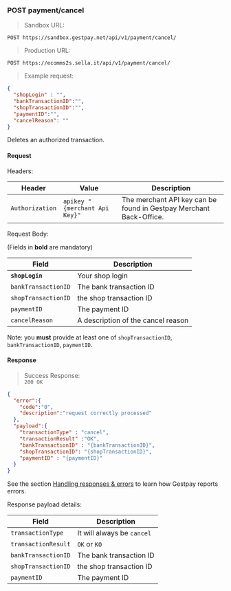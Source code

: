 ### POST payment/cancel


> Sandbox URL:

```
POST https://sandbox.gestpay.net/api/v1/payment/cancel/
```

> Production URL: 

```
POST https://ecomms2s.sella.it/api/v1/payment/cancel/
```

> Example request: 

```json
{
  "shopLogin" : "",
  "bankTransactionID":"",
  "shopTransactionID":"",
  "paymentID":"",
  "cancelReason": ""  
}
```

Deletes an authorized transaction. 

#### Request 

Headers: 

| Header          | Value                         | Description                                                        |
| --------------- | ----------------------------- | ------------------------------------------------------------------ |
| `Authorization` | `apikey "{merchant Api Key}"` | The merchant API key can be found in Gestpay Merchant Back-Office. |

Request Body: 

(Fields in **bold** are mandatory)

| Field               | Description             
| ------------------- | ----------------------- 
| **`shopLogin`**         | Your shop login         
| `bankTransactionID` | The bank transaction ID 
| `shopTransactionID` | the shop transaction ID 
| `paymentID`         | The payment ID 
| `cancelReason`      | A description of the cancel reason 

Note: you **must** provide at least one of `shopTransactionID`, `bankTransactionID`, `paymentID`.

#### Response 

> Success Response:<br>
> `200 OK`

```json
{
  "error":{  
    "code":"0",
    "description":"request correctly processed"
  },
  "payload":{ 
    "transactionType" : "cancel", 
    "transactionResult" :"OK", 
    "bankTransactionID" : "{bankTransactionID}", 
    "shopTransactionID": "{shopTransactionID}", 
    "paymentID" : "{paymentID}" 
  }
}
```

See the section [Handling responses & errors](#handling-responses-amp-errors) to learn how Gestpay reports errors.

Response payload details: 

| Field               | Description             
| ------------------- | ----------------------- 
| `transactionType`   | It will always be `cancel`
| `transactionResult` | `OK` or `KO`
| `bankTransactionID` | The bank transaction ID 
| `shopTransactionID` | the shop transaction ID 
| `paymentID`         | The payment ID 
